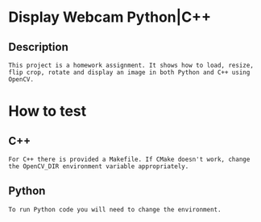 # Display Webcam Python|C++
## Description
	This project is a homework assignment. It shows how to load, resize, flip crop, rotate and display an image in both Python and C++ using OpenCV.
# How to test

## C++ 
    For C++ there is provided a Makefile. If CMake doesn't work, change the OpenCV_DIR environment variable appropriately.

## Python
    To run Python code you will need to change the environment.
